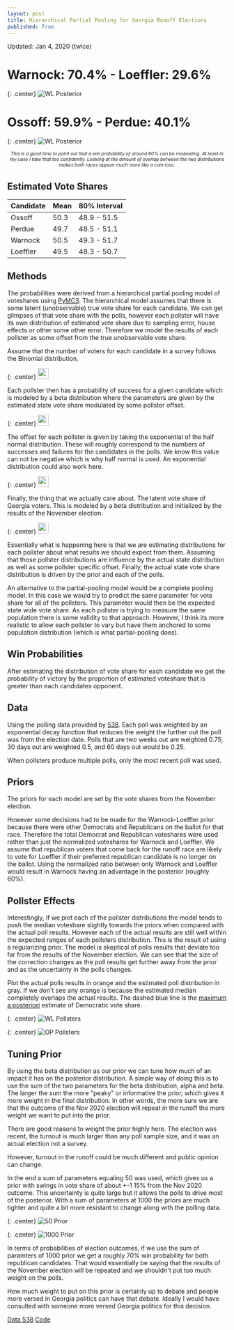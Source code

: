 ```yaml
---
layout: post
title: Hierarchical Partial Pooling for Georgia Runoff Elections
published: True
---
```


Updated: Jan 4, 2020 (twice)

# Warnock: 70.4% - Loeffler: 29.6% 

{: .center}
![WL Posterior](../images/ga_wl_posteriors.png)

# Ossoff: 59.9% - Perdue: 40.1% 

{: .center}
![WL Posterior](../images/ga_op_posteriors.png)

<p style="text-align:center; font-size:75%; font-style: italic;">This is a good time to point out that a win probability of around 60% can be misleading. At least in my case I take that too confidently. Looking at the amount of overlap between the two distributions makes both races appear much more like a coin toss.</p>

## Estimated Vote Shares

| Candidate | Mean | 80% Interval |
| ----------|------|--------------|
| Ossoff    | 50.3 | 48.9 - 51.5  |
| Perdue    | 49.7 | 48.5 - 51.1  |
| Warnock   | 50.5 | 49.3 - 51.7  |
| Loeffler  | 49.5 | 48.3 - 50.7  |

## Methods

The probabilities were derived from a hierarchical partial pooling model of voteshares using [PyMC3](https://docs.pymc.io/). The hierarchical model assumes that there is some latent (unobservable) true vote share for each candidate. We can get glimpses of that vote share with the polls, however each pollster will have its own distribution of estimated vote share due to sampling error, house effects or other some other error. Therefore we model the results of each pollster as some offset from the true unobservable vote share. 

Assume that the number of voters for each candidate in a survey follows the Binomial distribution. 

{: .center}
<img src="../images/survey_likelihood.gif" height="25">

Each pollster then has a probability of success for a given candidate which is modeled by a beta distribution where the parameters are given by the estimated state vote share modulated by some pollster offset. 

{: .center}
<img src="../images/survey_offset_prob.gif" height="25">

The offset for each pollster is given by taking the exponential of the half normal distribution. These will roughly correspond to the numbers of successes and failures for the candidates in the polls. We know this value can not be negative which is why half normal is used. An exponential distribution could also work here. 

{: .center}
<img src="../images/pollster_offsets.gif" height="25">

Finally, the thing that we actually care about. The latent vote share of Georgia voters. This is modeled by a beta distribution and initialized by the results of the November election. 

{: .center}
<img src="../images/prior.gif" height="25">

Essentially what is happening here is that we are estimating distributions for each pollster about what results we should expect from them. Assuming that those pollster distributions are influence by the actual state distribution as well as some pollster specific offset. Finally, the actual state vote share distribution is driven by the prior and each of the polls.

An alternative to the partial-pooling model would be a complete pooling model. In this case we would try to predict the same parameter for vote share for all of the pollsters. This parameter would then be the expected state wide vote share.  As each pollster is trying to measure the same population there is some validity to that approach. However, I think its more realistic to allow each pollster to vary but have them anchored to some population distribution (which is what partial-pooling does). 

## Win Probabilities

After estimating the distribution of vote share for each candidate we get the probability of victory by the proportion of estimated voteshare that is greater than each candidates opponent. 

## Data

Using the polling data provided by [538](https://projects.fivethirtyeight.com/georgia-senate-polls/). Each poll was weighted by an exponential decay function that reduces the weight the further out the poll was from the election date. Polls that are two weeks out are weighted 0.75, 30 days out are weighted 0.5, and 60 days out would be 0.25. 

When pollsters produce multiple polls, only the most recent poll was used. 

## Priors

The priors for each model are set by the vote shares from the November election. 

However some decisions had to be made for the Warnock-Loeffler prior because there were other Democrats and Republicans on the ballot for that race. Therefore the total Democrat and Republican voteshares were used rather than just the normalized voteshares for Warnock and Loeffler. We assume that republican voters that come back for the runoff race are likely to vote for Loeffler if their preferred republican candidate is no longer on the ballot. Using the normalized ratio between only Warnock and Loeffler would result in Warnock having an advantage in the posterior (roughly 60%). 

## Pollster Effects

Interestingly, if we plot each of the pollster distributions the model tends to push the median voteshare slightly towards the priors when compared with the actual poll results. However each of the actual results are still well within the expected ranges of each pollsters distribution. This is the result of using a regularizing prior. The model is skeptical of polls results that deviate too far from the results of the November election. We can see that the size of the correction changes as the poll results get further away from the prior and as the uncertainty in the polls changes.

Plot the actual polls results in orange and the estimated poll distribution in gray. If we don't see any orange is because the estimated median completely overlaps the actual results. The dashed blue line is the [maximum a posteriori](https://en.wikipedia.org/wiki/Maximum_a_posteriori_estimation) estimate of Democratic vote share.

{: .center}
![WL Pollsters](../images/wl_pollster-lean.png)

{: .center}
![OP Pollsters](../images/op_pollster-lean.png)


## Tuning Prior

By using the beta distribution as our prior we can tune how much of an impact it has on the posterior distribution. A simple way of doing this is to use the sum of the two parameters for the beta distribution, alpha and beta. The larger the sum the more "peaky" or informative the prior, which gives it more weight in the final distribution. In other words, the more sure we are that the outcome of the Nov 2020 election will repeat in the runoff the more weight we want to put into the prior. 

There are good reasons to weight the prior highly here. The election was recent, the turnout is much larger than any poll sample size, and it was an actual election not a survey. 

However, turnout in the runoff could be much different and public opinion can change. 

In the end a sum of parameters equaling 50 was used, which gives us a prior with swings in vote share of about +-1 15% from the Nov 2020 outcome. This uncertainty is quite large but it allows the polls to drive most of the posterior. With a sum of parameters at 1000 the priors are much tighter and quite a bit more resistant to change along with the polling data. 

{: .center}
![50 Prior](../images/ga_wl_50-priors.png)

{: .center}
![1000 Prior](../images/ga_wl_1000-priors.png)

In terms of probabilities of election outcomes, if we use the sum of paramters of 1000 prior we get a roughly 70% win probability for both republican candidates. That would essentially be saying that the results of the November election will be repeated and we shouldn't put too much weight on the polls. 

How much weight to put on this prior is certainly up to debate and people more versed in Georgia politics can have that debate. Ideally I would have consulted with someone more versed Georgia politics for this decision. 

[Data 538](https://projects.fivethirtyeight.com/georgia-senate-polls/) [Code](https://github.com/FlorianMuellerklein/GeorgiaRunoffHeirachicalPartialPooling)